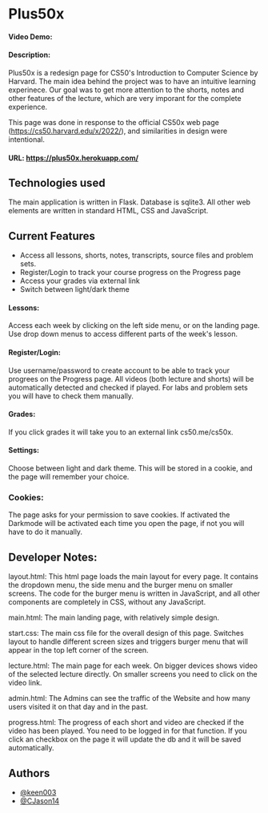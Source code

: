 # Plus50x
#### Video Demo:  <URL HERE>
#### Description:

Plus50x is a redesign page for CS50's Introduction to Computer Science by Harvard. The main idea behind the project was to have an intuitive learning experinece. Our goal was to get more attention to the shorts, notes and other features of the lecture, which are very imporant for the complete experience. 

This page was done in response to the official CS50x web page (https://cs50.harvard.edu/x/2022/), and similarities in design were intentional.

#### URL: https://plus50x.herokuapp.com/

## Technologies used

The main application is written in Flask. Database is sqlite3. All other web elements are written in standard HTML, CSS and JavaScript.

## Current Features

- Access all lessons, shorts, notes, transcripts, source files and problem sets.
- Register/Login to track your course progress on the Progress page
- Access your grades via external link
- Switch between light/dark theme

#### Lessons:
Access each week by clicking on the left side menu, or on the landing page. Use drop down menus to access different parts of the week's lesson.

#### Register/Login:
Use username/password to create account to be able to track your progrees on the Progress page. All videos (both lecture and shorts) will be automatically detected and checked if played. For labs and problem sets you will have to check them manually.

#### Grades:
If you click grades it will take you to an external link cs50.me/cs50x.

#### Settings:
Choose between light and dark theme. This will be stored in a cookie, and the page will remember your choice.
  
### Cookies:
The page asks for your permission to save cookies. If activated the Darkmode will be activated each time you open the page, if not you will have to do it manually.

## Developer Notes:

layout.html: This html page loads the main layout for every page. It contains the dropdown menu, the side menu and the burger menu on smaller screens. The code for the burger menu is written in JavaScript, and all other components are completely in CSS, without any JavaScript.

main.html: The main landing page, with relatively simple design.

start.css: The main css file for the overall design of this page. Switches layout to handle different screen sizes and triggers burger menu that will appear in the top left corner of the screen.

lecture.html: The main page for each week. On bigger devices shows video of the selected lecture directly. On smaller screens you need to click on the video link.

admin.html: The Admins can see the traffic of the Website and how many users visited it on that day and in the past.

progress.html: The progress of each short and video are checked if the video has been played. You need to be logged in for that function. If you click an checkbox on the page it will update the db and it will be saved automatically.


## Authors
- [@keen003](https://github.com/keen003)
- [@CJason14](https://github.com/CJason14)
